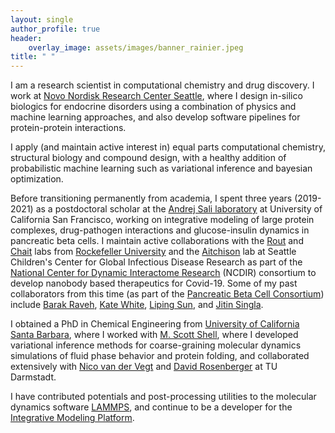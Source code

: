 ```yaml
---
layout: single
author_profile: true
header:
    overlay_image: assets/images/banner_rainier.jpeg
title: " "
---
```


I am a research scientist in computational chemistry and drug discovery. I work at [Novo Nordisk Research Center Seattle](href="https://www.novonordisk-us.com/about/who-we-are/seattle-wa.html"), where I design in-silico biologics for endocrine disorders using a combination of physics and machine learning approaches, and also develop software pipelines for protein-protein interactions.

I apply (and maintain active interest in) equal parts computational chemistry, structural biology and compound design, with a healthy addition of probabilistic machine learning such as variational inference and bayesian optimization.

Before transitioning permanently from academia, I spent three years (2019-2021) as a postdoctoral scholar at the [Andrej Sali laboratory](https://salilab.org/) at University of California San Francisco, working on integrative modeling of large protein complexes, drug-pathogen interactions and glucose-insulin dynamics in pancreatic beta cells. I maintain active collaborations with the [Rout](https://www.rockefeller.edu/our-scientists/heads-of-laboratories/896-michael-p-rout/) and [Chait](https://www.rockefeller.edu/our-scientists/heads-of-laboratories/902-brian-t-chait/) labs from [Rockefeller University](https://www.rockefeller.edu/) and the [Aitchison](https://www.seattlechildrens.org/research/centers-programs/global-infectious-disease-research/research-areas-and-labs/aitchison-lab/) lab at Seattle Children's Center for Global Infectious Disease Research as part of the [National Center for Dynamic Interactome Research](https://www.ncdir.org/) (NCDIR) consortium to develop nanobody based therapeutics for Covid-19. Some of my past collaborators from this time (as part of the [Pancreatic Beta Cell Consortium](https://dornsife.usc.edu/bridge-institute/pancreatic-beta-cell-consortium/#:~:text=The%20Pancreatic%20Beta%20Cell%20Consortium,of%20the%20pancreatic%20beta%20cell.)) include [Barak Raveh](https://www.ravehlab.org/), [Kate White](https://www.katewhitelab.com/), [Liping Sun](https://compbio.ihuman.shanghaitech.edu.cn/members.html), and [Jitin Singla](https://www.jitinsingla.in/).

I obtained a PhD in Chemical Engineering from [University of California Santa Barbara](https://www.chemengr.ucsb.edu/), where I worked with [M. Scott Shell](https://theshelllab.org/), where I developed variational inference methods for coarse-graining molecular dynamics simulations of fluid phase behavior and protein folding, and collaborated extensively with [Nico van der Vegt](https://www.cpc.tu-darmstadt.de/cpc/people_cpc/cpc_staff_details_55425.en.jsp) and [David Rosenberger](https://www.physik.fu-berlin.de/en/einrichtungen/ag/ag-clementi/team/David.html) at TU Darmstadt.

I have contributed potentials and post-processing utilities to the molecular dynamics software [LAMMPS](https://docs.lammps.org/pair_local_density.html), and continue to be a developer for the [Integrative Modeling Platform](https://github.com/salilab/imp).

